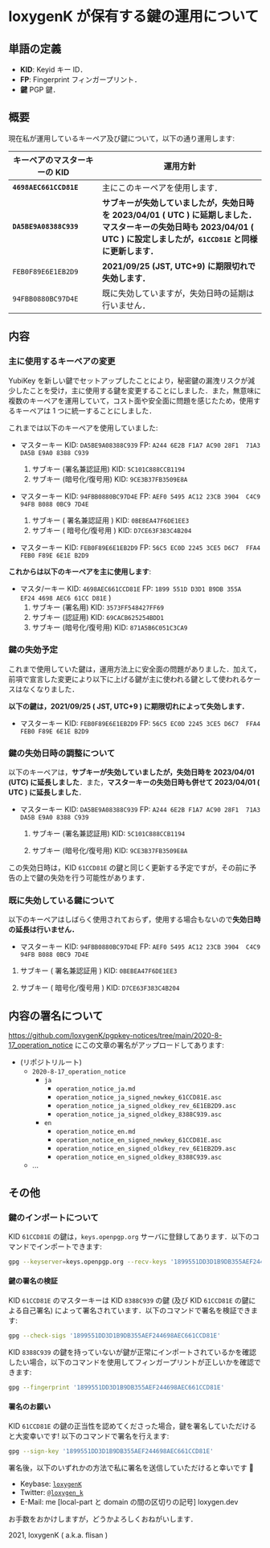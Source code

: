 # loxygenK が保有する鍵の運用について

## 単語の定義

- **KID**: Keyid
  キー ID．
- **FP**: Fingerprint
  フィンガープリント．
- **鍵**
  PGP 鍵．

## 概要

現在私が運用しているキーペア及び鍵について，以下の通り運用します:

| キーペアのマスターキーの KID | 運用方針                                                     |
| ---------------------------- | ------------------------------------------------------------ |
| **`4698AEC661CCD81E`**       | 主にこのキーペアを使用します．                               |
| **`DA5BE9A08388C939`**       | **サブキーが失効していましたが，失効日時を 2023/04/01 ( UTC ) に延期しました．**<br />**マスターキーの失効日時も 2023/04/01 ( UTC ) に設定しましたが，`61CCD81E` と同様に更新します．** |
| `FEB0F89E6E1EB2D9`           | **2021/09/25 (JST, UTC+9) に期限切れで失効します．**         |
| `94FBB0880BC97D4E`           | 既に失効していますが，失効日時の延期は行いません．           |

## 内容

### 主に使用するキーペアの変更

YubiKey を新しい鍵でセットアップしたことにより，秘密鍵の漏洩リスクが減少したことを受け，主に使用する鍵を変更することにしました．また，無意味に複数のキーペアを運用していて，コスト面や安全面に問題を感じたため，使用するキーペアは 1 つに統一することにしました．

これまでは以下のキーペアを使用していました:

- マスターキー
  KID: `DA5BE9A08388C939`
  FP: `A244 6E2B F1A7 AC90 28F1  71A3 DA5B E9A0 8388 C939`
  1. サブキー (署名兼認証用)
     KID: `5C101C888CCB1194`
  2. サブキー (暗号化/復号用)
     KID: `9CE3B37FB3509E8A`

- マスターキー
  KID: `94FBB0880BC97D4E`
  FP: `AEF0 5495 AC12 23CB 3904  C4C9 94FB B088 0BC9 7D4E`
  1. サブキー ( 署名兼認証用 )
     KID: `0BEBEA47F6DE1EE3`
  2. サブキー ( 暗号化/復号用 )
     KID: `D7CE63F383C4B204`

- マスターキー
  KID: `FEB0F89E6E1EB2D9`
  FP: `56C5 EC0D 2245 3CE5 D6C7  FFA4 FEB0 F89E 6E1E B2D9`

**これからは以下のキーペアを主に使用します**:

- マスタ/ーキー
  KID: `4698AEC661CCD81E`
  FP: `1899 551D D3D1 B9DB 355A  EF24 4698 AEC6 61CC D81E` )
  1. サブキー (署名用)
     KID: `3573FF548427FF69`
  2. サブキー (認証用)
     KID: `69CACB625254BDD1`
  3. サブキー (暗号化/復号用)
     KID: `871A5B6C051C3CA9`

### 鍵の失効予定

これまで使用していた鍵は，運用方法上に安全面の問題がありました．加えて，前項で宣言した変更により以下に上げる鍵が主に使われる鍵として使われるケースはなくなりました．

**以下の鍵は，2021/09/25 ( JST, UTC+9 ) に期限切れによって失効します．**

- マスターキー
  KID: `FEB0F89E6E1EB2D9`
  FP: `56C5 EC0D 2245 3CE5 D6C7  FFA4 FEB0 F89E 6E1E B2D9`

### 鍵の失効日時の調整について

以下のキーペアは，**サブキーが失効していましたが，失効日時を 2023/04/01 (UTC) に延長しました**．また，**マスターキーの失効日時も併せて 2023/04/01 ( UTC ) に延長しました**．

- マスターキー
  KID: `DA5BE9A08388C939`
  FP: `A244 6E2B F1A7 AC90 28F1  71A3 DA5B E9A0 8388 C939`

  1. サブキー (署名兼認証用)
     KID: `5C101C888CCB1194`

  2. サブキー (暗号化/復号用)
     KID: `9CE3B37FB3509E8A`

この失効日時は，KID `61CCD81E` の鍵と同じく更新する予定ですが，その前に予告の上で鍵の失効を行う可能性があります．

### 既に失効している鍵について

以下のキーペアはしばらく使用されておらず，使用する場合もないので**失効日時の延長は行いません．**

- マスターキー
  KID: `94FBB0880BC97D4E`
  FP: `AEF0 5495 AC12 23CB 3904  C4C9 94FB B088 0BC9 7D4E`
1. サブキー ( 署名兼認証用 )
     KID: `0BEBEA47F6DE1EE3`
  
2. サブキー ( 暗号化/復号用 )
     KID: `D7CE63F383C4B204`

## 内容の署名について

https://github.com/loxygenK/pgpkey-notices/tree/main/2020-8-17_operation_notice にこの文章の署名がアップロードしてあります:

- (リポジトリルート)
  - `2020-8-17_operation_notice`
    - `ja`
      - `operation_notice_ja.md`
      - `operation_notice_ja_signed_newkey_61CCD81E.asc`
      - `operation_notice_ja_signed_oldkey_rev_6E1EB2D9.asc`
      - `operation_notice_ja_signed_oldkey_8388C939.asc`
    - `en`
      - `operation_notice_en.md`
      - `operation_notice_en_signed_newkey_61CCD81E.asc`
      - `operation_notice_en_signed_oldkey_rev_6E1EB2D9.asc`
      - `operation_notice_en_signed_oldkey_8388C939.asc`
  - ...

## その他

### 鍵のインポートについて

KID `61CCD81E` の鍵は，`keys.openpgp.org` サーバに登録してあります．以下のコマンドでインポートできます:

```sh
gpg --keyserver=keys.openpgp.org --recv-keys '1899551DD3D1B9DB355AEF244698AEC661CCD81E'
```

#### 鍵の署名の検証

KID `61CCD81E` のマスターキーは KID `8388C939` の鍵 (及び KID `61CCD81E` の鍵による自己署名) によって署名されています．以下のコマンドで署名を検証できます:

```sh
gpg --check-sigs '1899551DD3D1B9DB355AEF244698AEC661CCD81E'
```

KID `8388C939` の鍵を持っていないが鍵が正常にインポートされているかを確認したい場合，以下のコマンドを使用してフィンガープリントが正しいかを確認できます:

```sh
gpg --fingerprint '1899551DD3D1B9DB355AEF244698AEC661CCD81E'
```

#### 署名のお願い

KID `61CCD81E` の鍵の正当性を認めてくださった場合，鍵を署名していただけると大変幸いです! 以下のコマンドで署名を行えます:

```sh
gpg --sign-key '1899551DD3D1B9DB355AEF244698AEC661CCD81E'
```

署名後，以下のいずれかの方法で私に署名を送信していただけると幸いです :pray:

- Keybase: [`loxygenK`](https://keybase.io/loxygenK)
- Twitter: [`@loxygen_k`](https://twitter.com/loxygen_k)
- E-Mail: me [local-part と domain の間の区切りの記号] loxygen.dev



お手数をおかけしますが，どうかよろしくおねがいします．

2021, loxygenK ( a.k.a. flisan )